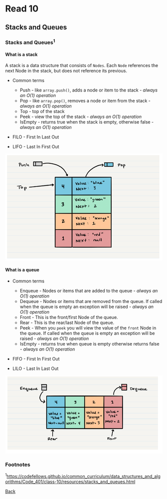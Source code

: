 # Read 10

## Stacks and Queues

### Stacks and Queues<sup>1</sup>

#### What is a stack

A stack is a data structure that consists of `Nodes`.  Each `Node` references the next Node in the stack, but does not reference its previous.

* Common terms
  * Push - like `array.push()`, adds a node or item to the stack - *always an O(1) operation*
  * Pop - like `array.pop()`, removes a node or item from the stack - *always an O(1) operation*
  * Top - top of the stack
  * Peek - view the top of the stack - *always an O(1) operation*
  * IsEmpty - returns true when the stack is empty, otherwise false - *always an O(1) operation*

* FILO - First In Last Out
* LIFO - Last In First Out

![stack](img/stack.png)

#### What is a queue

* Common terms
  * Enqueue - Nodes or items that are added to the queue - *always an O(1) operation*
  * Dequeue - Nodes or items that are removed from the queue. If called when the queue is empty an exception will be raised - *always an O(1) operation*
  * Front - This is the front/first Node of the queue.
  * Rear - This is the rear/last Node of the queue.
  * Peek - When you `peek` you will view the value of the `front` Node in the queue. If called when the queue is empty an exception will be raised - *always an O(1) operation*
  * IsEmpty - returns true when queue is empty otherwise returns false - *always an O(1) operation*

* FIFO - First In First Out
* LILO - Last In Last Out

![queue](img/queue.png)

### Footnotes

<sup>1</sup>https://codefellows.github.io/common_curriculum/data_structures_and_algorithms/Code_401/class-10/resources/stacks_and_queues.html

[Back](/reading-notes/401/401-TOC.html)